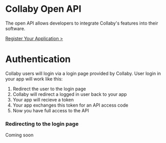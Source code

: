 # Collaby Open API

The open API allows developers to integrate Collaby's features into their software.


[Register Your Application >](https://collaby.net/api/)

# Authentication
Collaby users will login via a login page provided by Collaby. User login in your app will work like this:
  1. Redirect the user to the login page
  2. Collaby will redirect a logged in user back to your app
  3. Your app will recieve a token
  4. Your app exchanges this token for an API access code
  5. Now you have full access to the API

### Redirecting to the login page
Coming soon
